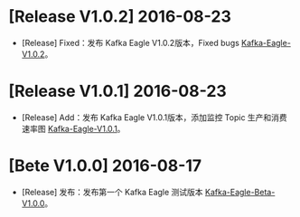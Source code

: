 # [Release V1.0.2] 2016-08-23
  * [Release] Fixed：发布 Kafka Eagle V1.0.2版本，Fixed bugs [Kafka-Eagle-V1.0.2](https://coding.net/u/smartloli/p/kafka-eagle-bin/git/archive/v1.0.2.tar.gz)。

# [Release V1.0.1] 2016-08-23
  * [Release] Add：发布 Kafka Eagle V1.0.1版本，添加监控 Topic 生产和消费速率图 [Kafka-Eagle-V1.0.1](https://coding.net/u/smartloli/p/kafka-eagle-bin/git/archive/v1.0.1.tar.gz)。

# [Bete V1.0.0] 2016-08-17
  * [Release] 发布：发布第一个 Kafka Eagle 测试版本 [Kafka-Eagle-Beta-V1.0.0](https://coding.net/u/smartloli/p/kafka-eagle-bin/git/archive/beta-v1.0.1.tar.gz)。
